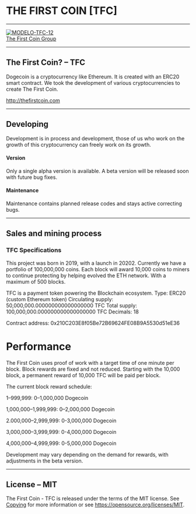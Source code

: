 # THE FIRST COIN [TFC]

___________________________________
 <a href="https://imgbb.com/"><img src="https://i.ibb.co/hYbWtHV/MODELO-TFC-12.jpg" alt="MODELO-TFC-12" border="0"></a><br /><a target='_blank' href='https://es.imgbb.com/'>The First Coin Group</a><br />
___________________________________




## The First Coin? – TFC


Dogecoin is a cryptocurrency like Ethereum. It is created with an ERC20 smart contract. We took the development of various cryptocurrencies to create The First Coin.


http://thefirstcoin.com


_____________________________________


## Developing
Development is in process and development, those of us who work on the growth of this cryptocurrency can freely work on its growth.

#### Version
Only a single alpha version is available. A beta version will be released soon with future bug fixes.

#### Maintenance
Maintenance contains planned release codes and stays active correcting bugs.


____________________________________



## Sales and mining process

### TFC Specifications

This project was born in 2019, with a launch in 20202. Currently we have a portfolio of 100,000,000 coins. Each block will award 10,000 coins to miners to continue protecting by helping evolved the ETH network. With a maximum of 500 blocks.


TFC is a payment token powering the Blockchain ecosystem.
Type: ERC20 (custom Ethereum token)
Circulating supply: 50,000,000.000000000000000000 TFC
Total supply: 100,000,000.000000000000000000 TFC
Decimals: 18

Contract address: 0x210C203E8f05Be72B69624FE08B9A5530d51eE36


# Performance

The First Coin uses proof of work with a target time of one minute per block. Block rewards are fixed and not reduced. Starting with the 10,000 block, a permanent reward of 10,000 TFC will be paid per block.

The current block reward schedule:

1–999,999: 0–1,000,000 Dogecoin

1,000,000–1,999,999: 0–2,000,000 Dogecoin

2.000,000–2,999,999: 0-3,000,000 Dogecoin

3,000,000–3,999,999: 0-4,000,000 Dogecoin

4,000,000–4,999,999: 0-5,000,000 Dogecoin


Development may vary depending on the demand for rewards, with adjustments in the beta version.







_______________________________________

## License – MIT
The First Coin - TFC is released under the terms of the MIT license. See [Copying](Copying) for more
information or see https://opensource.org/licenses/MIT.


